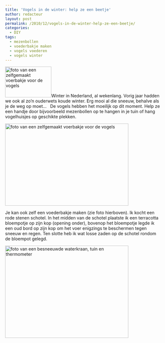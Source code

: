 ```yaml
---
title: 'Vogels in de winter: help ze een beetje'
author: redacteur
layout: post
permalink: /2010/12/vogels-in-de-winter-help-ze-een-beetje/
categories:
  - DIY
tags:
  - mezenbollen
  - voederbakje maken
  - vogels voederen
  - vogels winter
---
```

<img class="alignleft size-thumbnail wp-image-1010" title="maak zelf een voerbakje voor de vogels" src="/wordpress/wp-content/uploads/2010/12/voerbakje2-150x100.jpg" alt="foto van een zelfgemaakt voerbakje voor de vogels" width="150" height="100" />Winter in Nederland, al wekenlang. Vorig jaar hadden we ook al zo&#8217;n ouderwets koude winter. Erg mooi al die sneeuw, behalve als je de weg op moet&#8230;   De vogels hebben het moeilijk op dit moment. Help ze een handje door bijvoorbeeld mezenbollen op te hangen in je tuin of hang vogelhuisjes op geschikte plekken.<!--more-->

<img class="aligncenter size-full wp-image-1010" title="maak zelf een voerbakje voor de vogels" src="/wordpress/wp-content/uploads/2010/12/voerbakje2.jpg" alt="foto van een zelfgemaakt voerbakje voor de vogels" width="400" height="267" />

Je kan ook zelf een voederbakje maken (zie foto hierboven). Ik kocht een rode stenen schotel. In het midden van de schotel plaatste ik een terracotta bloempotje op zijn kop (opening onder), bovenop het bloempotje legde ik een oud bord op zijn kop om het voer enigzings te beschermen tegen sneeuw en regen. Ten slotte heb ik wat losse zaden op de schotel rondom de bloempot gelegd.

<img class="aligncenter size-full wp-image-1005" title="winter in het land" src="/wordpress/wp-content/uploads/2010/12/winter.jpg" alt="foto van een besneeuwde waterkraan, tuin en thermometer" width="400" height="300" />
